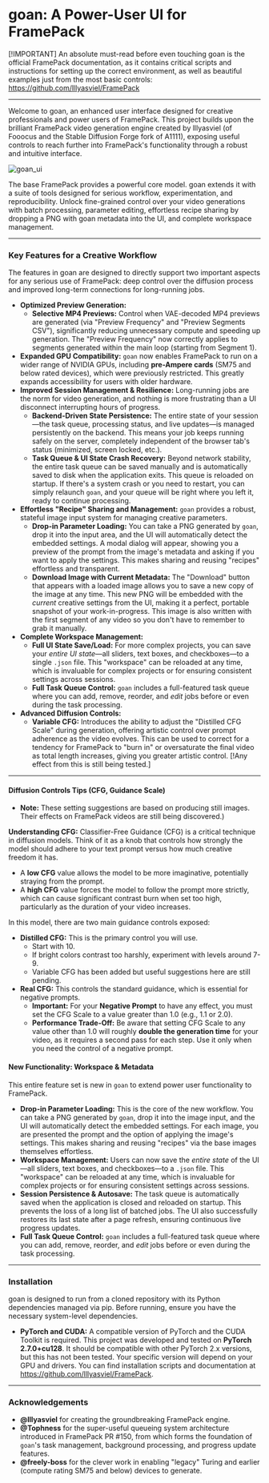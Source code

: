 # **goan: A Power-User UI for FramePack**

[!IMPORTANT]
An absolute must-read before even touching goan is the official FramePack documentation, as it contains critical scripts and instructions for setting up the correct environment, as well as beautiful examples just from the most basic controls: https://github.com/lllyasviel/FramePack
- ---
Welcome to goan, an enhanced user interface designed for creative professionals and power users of FramePack. This project builds upon the brilliant FramePack video generation engine created by lllyasviel (of Fooocus and the Stable Diffusion Forge fork of A1111), exposing useful controls to reach further into FramePack's functionality through a robust and intuitive interface.

![goan_ui](https://github.com/user-attachments/assets/ed4f100e-a8b3-4f8b-a2a1-703fe35a0cd2)

The base FramePack provides a powerful core model. goan extends it with a suite of tools designed for serious workflow, experimentation, and reproducibility. Unlock fine-grained control over your video generations with batch processing, parameter editing, effortless recipe sharing by dropping a PNG with goan metadata into the UI, and complete workspace management.
- ---
### **Key Features for a Creative Workflow**

The features in goan are designed to directly support two important aspects for any serious use of FramePack: deep control over the diffusion process and improved long-term connections for long-running jobs.

* **Optimized Preview Generation:**
    * **Selective MP4 Previews:** Control when VAE-decoded MP4 previews are generated (via "Preview Frequency" and "Preview Segments CSV"), significantly reducing unnecessary compute and speeding up generation. The "Preview Frequency" now correctly applies to segments generated within the main loop (starting from Segment 1).
* **Expanded GPU Compatibility:** `goan` now enables FramePack to run on a wider range of NVIDIA GPUs, including **pre-Ampere cards** (SM75 and below rated devices), which were previously restricted. This greatly expands accessibility for users with older hardware.
* **Improved Session Management & Resilience:** Long-running jobs are the norm for video generation, and nothing is more frustrating than a UI disconnect interrupting hours of progress.
    * **Backend-Driven State Persistence:** The entire state of your session—the task queue, processing status, and live updates—is managed persistently on the backend. This means your job keeps running safely on the server, completely independent of the browser tab's status (minimized, screen locked, etc.).
    * **Task Queue & UI State Crash Recovery:** Beyond network stability, the entire task queue can be saved manually and is automatically saved to disk when the application exits. This queue is reloaded on startup. If there's a system crash or you need to restart, you can simply relaunch `goan`, and your queue will be right where you left it, ready to continue processing.
* **Effortless "Recipe" Sharing and Management:** `goan` provides a robust, stateful image input system for managing creative parameters.
    * **Drop-in Parameter Loading:** You can take a PNG generated by `goan`, drop it into the input area, and the UI will automatically detect the embedded settings. A modal dialog will appear, showing you a preview of the prompt from the image's metadata and asking if you want to apply the settings. This makes sharing and reusing "recipes" effortless and transparent.
    * **Download Image with Current Metadata:** The "Download" button that appears with a loaded image allows you to save a new copy of the image at any time. This new PNG will be embedded with the *current* creative settings from the UI, making it a perfect, portable snapshot of your work-in-progress. This image is also written with the first segment of any video so you don't have to remember to grab it manually.
* **Complete Workspace Management:**
    * **Full UI State Save/Load:** For more complex projects, you can save your *entire UI state*—all sliders, text boxes, and checkboxes—to a single `.json` file. This "workspace" can be reloaded at any time, which is invaluable for complex projects or for ensuring consistent settings across sessions.
    * **Full Task Queue Control:** `goan` includes a full-featured task queue where you can add, remove, reorder, and *edit* jobs before or even during the task processing.
* **Advanced Diffusion Controls:**
    * **Variable CFG:** Introduces the ability to adjust the "Distilled CFG Scale" during generation, offering artistic control over prompt adherence as the video evolves. This can be used to correct for a tendency for FramePack to "burn in" or oversaturate the final video as total length increases, giving you greater artistic control. [!Any effect from this is still being tested.]
- ---
#### **Diffusion Controls Tips (CFG, Guidance Scale)**
* **Note:** These setting suggestions are based on producing still images. Their effects on FramePack videos are still being discovered.)

**Understanding CFG:** Classifier-Free Guidance (CFG) is a critical technique in diffusion models. Think of it as a knob that controls how strongly the model should adhere to your text prompt versus how much creative freedom it has.

* A **low CFG** value allows the model to be more imaginative, potentially straying from the prompt.
* A **high CFG** value forces the model to follow the prompt more strictly, which can cause significant contrast burn when set too high, particularly as the duration of your video increases.

In this model, there are two main guidance controls exposed:

* **Distilled CFG:** This is the primary control you will use.
    * Start with 10.
    * If bright colors contrast too harshly, experiment with levels around 7-9.
    * Variable CFG has been added but useful suggestions here are still pending.
* **Real CFG:** This controls the standard guidance, which is essential for negative prompts.
    * **Important:** For your **Negative Prompt** to have any effect, you must set the CFG Scale to a value greater than 1.0 (e.g., 1.1 or 2.0).
    * **Performance Trade-Off:** Be aware that setting CFG Scale to any value other than 1.0 will roughly **double the generation time** for your video, as it requires a second pass for each step. Use it only when you need the control of a negative prompt.

#### **New Functionality: Workspace & Metadata**

This entire feature set is new in `goan` to extend power user functionality to FramePack.

* **Drop-in Parameter Loading:** This is the core of the new workflow. You can take a PNG generated by `goan`, drop it into the image input, and the UI will automatically detect the embedded settings. For each image, you are presented the prompt and the option of applying the image's settings. This makes sharing and reusing "recipes" via the base images themselves effortless.
* **Workspace Management:** Users can now save the *entire state* of the UI—all sliders, text boxes, and checkboxes—to a `.json` file. This "workspace" can be reloaded at any time, which is invaluable for complex projects or for ensuring consistent settings across sessions.
* **Session Persistence & Autosave:** The task queue is automatically saved when the application is closed and reloaded on startup. This prevents the loss of a long list of batched jobs. The UI also successfully restores its last state after a page refresh, ensuring continuous live progress updates.
* **Full Task Queue Control:** `goan` includes a full-featured task queue where you can add, remove, reorder, and *edit* jobs before or even during the task processing.
- ---
### **Installation**

goan is designed to run from a cloned repository with its Python dependencies managed via pip. Before running, ensure you have the necessary system-level dependencies.

* **PyTorch and CUDA:** A compatible version of PyTorch and the CUDA Toolkit is required. This project was developed and tested on **PyTorch 2.7.0+cu128**. It should be compatible with other PyTorch 2.x versions, but this has not been tested. Your specific version will depend on your GPU and drivers. You can find installation scripts and documentation at https://github.com/lllyasviel/FramePack.
- ---
### **Acknowledgements**

* **@lllyasviel** for creating the groundbreaking FramePack engine.
* **@Tophness** for the super-useful queueing system architecture introduced in FramePack PR #150, from which forms the foundation of `goan`'s task management, background processing, and progress update features.
* **@freely-boss** for the clever work in enabling "legacy" Turing and earlier (compute rating SM75 and below) devices to generate.

